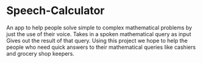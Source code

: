 # Speech-Calculator
An app to help people solve simple to complex mathematical problems by just the use of their voice. Takes in a spoken mathematical query as input  Gives out the result of that query. Using this project we hope to help the people who need quick answers to their mathematical queries like cashiers and grocery shop keepers.
